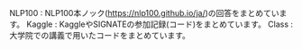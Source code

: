 NLP100 : NLP100本ノック(https://nlp100.github.io/ja/)の回答をまとめています。
Kaggle : KaggleやSIGNATEの参加記録(コード)をまとめています。
Class : 大学院での講義で用いたコードをまとめています。
